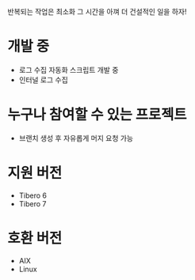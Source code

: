 반복되는 작업은 최소화 그 시간을 아껴 더 건설적인 일을 하자!

# 개발 중
- 로그 수집 자동화 스크립트 개발 중
- 인터널 로그 수집

# 누구나 참여할 수 있는 프로젝트
- 브랜치 생성 후 자유롭게 머지 요청 가능

# 지원 버전
- Tibero 6
- Tibero 7

# 호환 버전
- AIX
- Linux